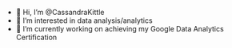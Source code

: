 - 👋 Hi, I’m @CassandraKittle
- 👀 I’m interested in data analysis/analytics
- 🌱 I’m currently working on achieving my Google Data Analytics Certification


<!---
CassandraKittle/CassandraKittle is a ✨ special ✨ repository because its `README.md` (this file) appears on your GitHub profile.
You can click the Preview link to take a look at your changes.
--->
